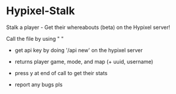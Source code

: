 # Hypixel-Stalk
Stalk a player - Get their whereabouts (beta) on the Hypixel server!

Call the file by using "<filename> <api key> <ign>"
   
   - get api key by doing '/api new' on the hypixel server
   
   - returns player game, mode, and map (+ uuid, username)
   
   - press y at end of call to get their stats
   
   - report any bugs pls
